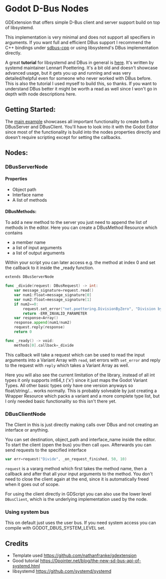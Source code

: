 # Godot D-Bus Nodes

GDExtension that offers simple D-Bus client and server support build on top of libsystemd.

This implementation is very minimal and does not support all specifiers in arguments. If you want full and efficient DBus support I recommend  the C++ bindings under [sdbus-cpp](https://github.com/Kistler-Group/sdbus-cpp) or using libsystemd's DBus implementation directly. 

A great **tutorial** for libsystemd and DBus in general is [here](https://0pointer.net/blog/the-new-sd-bus-api-of-systemd.html). It's written by systemd maintainer Lennart Poettering. It's a bit old and doesn't showcase advanced usage, but it gets you up and running and was very detailed/helpful even for someone who never worked with DBus before. This is also the tutorial I used myself to build this, so thanks. If you want to understand DBus better it might be worth a read as well since I won't go in depth with node descriptions here.


## Getting Started:
The [main example](project/demo/server_client_example.tscn) showcases all important functionality to create both a DBusServer and DBusClient. You'll have to look into it with the Godot Editor since most of the functionality is build into the nodes properties directly and doesn't require scripting except for setting the callbacks. 

## Nodes:

### DBusServerNode

#### Properties
* Object path
* Interface name
* A list of methods

#### DBusMethods:
To add a new method to the server you just need to append the list of methods in the editor. Here you can create a DBusMethod Resource which contains
* a member name
* a list of input arguments
* a list of output arguments

Within your script you can later access e.g. the method at index 0 and set the callback to it inside the _ready function.

```go
extends DBusServerNode

func _divide(request: DBusRequest) -> int:
	var message_signature=request.read()
	var num1:float=message_signature[0]
	var num2:float=message_signature[1]
	if num2==0:
		request.set_error("net.poettering.DivisionByZero", "Division by zero not allowed")
		return -ERR_INVALID_PARAMETER
	var response=Array()
	response.append(num1/num2)
	request.reply(response)
	return 0

func _ready() -> void:
	methods[0].callback=_divide
```

This callback will take a request which can be used to read the input arguments into a Variant Array with `read`, set errors with `set_error` and reply to the request with `reply` which takes a Variant Array as well.

Here you will also see the current limitation of the library, instead of all int types it only supports int64_t ('x') since it just maps the Godot Variant Types. All other basic types only have one version anyways so float/string/... works normally. This is probably solveable by just creating a Wrapper Resource which packs a variant and a more complete type list, but I only needed basic functionality so this isn't there yet.


### DBusClientNode

The Client in this is just directly making calls over DBus and not creating an interface or anything.

You can set destination, object_path and interface_name inside the editor. To start the client (open the bus) you then call `open`. Afterwards you can send requests to the specified interface

```go
var err=request("Divide", _on_request_finished, 50, 10)
```

`request` is a vararg method which first takes the method name, then a callback and after that all your input arguments to the method. You don't need to close the client again at the end, since it is automatically freed when it goes out of scope.

For using the client directly in GDScript you can also use the lower level `DBusClient`, which is the underlying implementation used by the node.

### Using system bus

This on default just uses the user bus. If you need system access you can compile with GODOT_DBUS_SYSTEM_LEVEL set. 

## Credits
* Template used https://github.com/nathanfranke/gdextension
* Good tutorial https://0pointer.net/blog/the-new-sd-bus-api-of-systemd.html
* libsystemd https://github.com/systemd/systemd